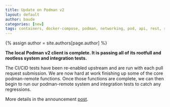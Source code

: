 ```yaml
---
title: Update on Podman v2
layout: default
author: baude
categories: [new]
tags: containers, docker-compose, podman, networking, pod, api, rest, rest-api, v2
---
```

{% assign author = site.authors[page.author] %}

**The local Podman v2 client is complete.  It is passing all of its rootfull and rootless system and integration tests.**

The CI/CID tests have been re-enabled upstream and are run with each pull request submission.  We are now hard at work finishing up some of the core podman-remote functions.  Once those functions are complete, we can then begin to run our podman-remote system and integration tests to catch any regressions.

More details in the announcement [post](https://podman.io/blogs/2020/05/13/podman-v2-update.html).
